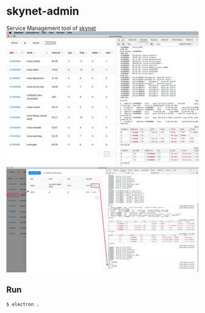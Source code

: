 # skynet-admin
Service Management tool of [skynet](https://github.com/cloudwu/skynet)
![sn1](https://raw.githubusercontent.com/flanpan/skynet-admin/master/image/sn1.jpg)
![sn2](https://raw.githubusercontent.com/flanpan/skynet-admin/master/image/sn2.jpg)
## Run
```console
$ electron .

```
